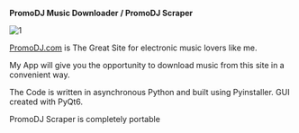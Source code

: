**PromoDJ Music Downloader / PromoDJ Scraper**

![1](https://user-images.githubusercontent.com/49201692/220620326-60fff0c1-a6cb-460e-a788-f86c69b52364.png)

[PromoDJ.com](https://promodj.com) is The Great Site for electronic music lovers like me.

My App will give you the opportunity to download music from this site in a convenient way.

The Code is written in asynchronous Python and built using Pyinstaller.
GUI created with PyQt6.

PromoDJ Scraper is completely portable

